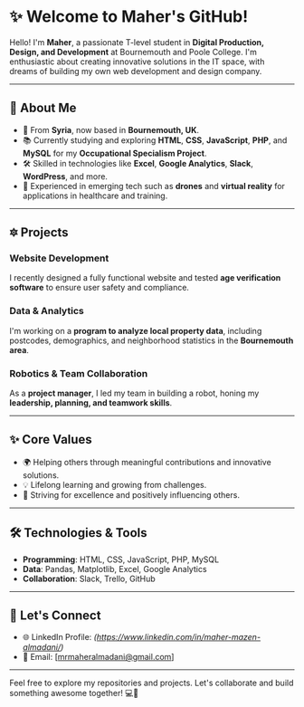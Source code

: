 # ✨ Welcome to Maher's GitHub!  

Hello! I'm **Maher**, a passionate T-level student in **Digital Production, Design, and Development** at Bournemouth and Poole College. I'm enthusiastic about creating innovative solutions in the IT space, with dreams of building my own web development and design company.  

---

## 🚀 About Me  

- 📍 From **Syria**, now based in **Bournemouth, UK**.  
- 📚 Currently studying and exploring **HTML**, **CSS**, **JavaScript**, **PHP**, and **MySQL** for my **Occupational Specialism Project**.  
- 🛠️ Skilled in technologies like **Excel**, **Google Analytics**, **Slack**, **WordPress**, and more.  
- 🤖 Experienced in emerging tech such as **drones** and **virtual reality** for applications in healthcare and training.  

---

## 🔯 Projects  

### Website Development  
I recently designed a fully functional website and tested **age verification software** to ensure user safety and compliance.  

### Data & Analytics  
I'm working on a **program to analyze local property data**, including postcodes, demographics, and neighborhood statistics in the **Bournemouth area**.  

### Robotics & Team Collaboration  
As a **project manager**, I led my team in building a robot, honing my **leadership, planning, and teamwork skills**.  

---

## ✨ Core Values  

- 🌍 Helping others through meaningful contributions and innovative solutions.  
- 💡 Lifelong learning and growing from challenges.  
- 🎯 Striving for excellence and positively influencing others.  

---

## 🛠️ Technologies & Tools  

- **Programming**: HTML, CSS, JavaScript, PHP, MySQL  
- **Data**: Pandas, Matplotlib, Excel, Google Analytics  
- **Collaboration**: Slack, Trello, GitHub  

---

## 📧 Let's Connect  

- 🌐 LinkedIn Profile: *(https://www.linkedin.com/in/maher-mazen-almadani/)*  
- 📧 Email: [mrmaheralmadani@gmail.com]  

---

Feel free to explore my repositories and projects. Let's collaborate and build something awesome together! 💻🚀
